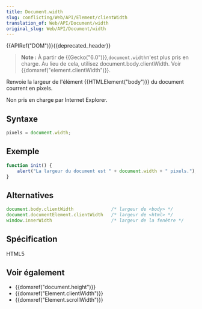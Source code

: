 ```yaml
---
title: Document.width
slug: conflicting/Web/API/Element/clientWidth
translation_of: Web/API/Document/width
original_slug: Web/API/Document/width
---
```


{{APIRef("DOM")}}{{deprecated_header}}

> **Note :** À partir de {{Gecko("6.0")}},` document.width `n'est plus pris en charge. Au lieu de cela, utilisez document.body.clientWidth. Voir {{domxref("element.clientWidth")}}.

Renvoie la largeur de l'élément {{HTMLElement("body")}} du document courrent en pixels.

Non pris en charge par Internet Explorer.

## Syntaxe

```js
pixels = document.width;
```

## Exemple

```js
function init() {
    alert("La largeur du document est " + document.width + " pixels.");
}
```

## Alternatives

```js
document.body.clientWidth              /* largeur de <body> */
document.documentElement.clientWidth   /* largeur de <html> */
window.innerWidth                      /* largeur de la fenêtre */
```

## Spécification

HTML5

## Voir également

- {{domxref("document.height")}}
- {{domxref("Element.clientWidth")}}
- {{domxref("Element.scrollWidth")}}
